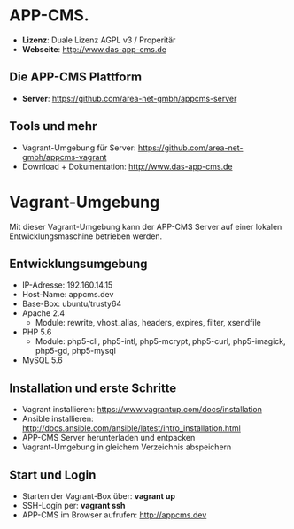 # APP-CMS.
- **Lizenz**: Duale Lizenz AGPL v3 / Properitär
- **Webseite**: http://www.das-app-cms.de

## Die APP-CMS Plattform

- **Server**: https://github.com/area-net-gmbh/appcms-server

## Tools und mehr

- Vagrant-Umgebung für Server: https://github.com/area-net-gmbh/appcms-vagrant
- Download + Dokumentation: http://www.das-app-cms.de

# Vagrant-Umgebung

Mit dieser Vagrant-Umgebung kann der APP-CMS Server auf einer lokalen Entwicklungsmaschine betrieben werden.

## Entwicklungsumgebung

- IP-Adresse: 192.160.14.15
- Host-Name: appcms.dev
- Base-Box: ubuntu/trusty64
- Apache 2.4
  - Module: rewrite, vhost_alias, headers, expires, filter, xsendfile
- PHP 5.6
  - Module: php5-cli, php5-intl, php5-mcrypt, php5-curl, php5-imagick, php5-gd, php5-mysql
- MySQL 5.6

## Installation und erste Schritte

- Vagrant installieren: https://www.vagrantup.com/docs/installation
- Ansible installieren: http://docs.ansible.com/ansible/latest/intro_installation.html
- APP-CMS Server herunterladen und entpacken
- Vagrant-Umgebung in gleichem Verzeichnis abspeichern

## Start und Login

- Starten der Vagrant-Box über: __vagrant up__
- SSH-Login per: __vagrant ssh__
- APP-CMS im Browser aufrufen: http://appcms.dev

